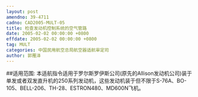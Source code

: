 ```yaml
---
layout: post
amendno: 39-4711
cadno: CAD2005-MULT-05
title: 检查发动机控制系统的空气管路
date: 2005-02-02 00:00:00 +0800
effdate: 2005-02-02 00:00:00 +0800
tag: MULT
categories: 中国民用航空总局航空器适航审定司
author: 郭雁泽
---
```


##适用范围:
本适航指令适用于罗尔斯罗伊斯公司(原先的Allison发动机公司)装于单发或者双发直升机的250系列发动机，这些发动机装于但不限于S-76A、BO-105、BELL-206、TH-28、ESTRON480、MD600N飞机。

